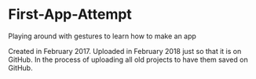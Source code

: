 # First-App-Attempt
Playing around with gestures to learn how to make an app

Created in February 2017. Uploaded in February 2018 just so that it is on GitHub. In the process of uploading all old projects to have them saved on GitHub.
